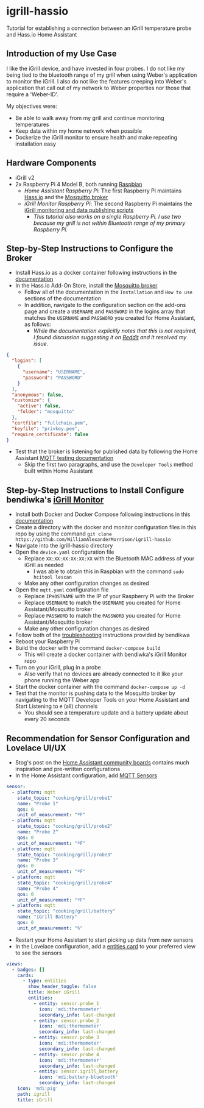 # igrill-hassio
Tutorial for establishing a connection between an iGrill temperature probe and Hass.io Home Assistant

## Introduction of my Use Case
I like the iGrill device, and have invested in four probes. I do not like my being tied to the bluetooth range of my grill when using Weber's application to monitor the iGrill. I also do not like the features creeping into Weber's application that call out of my network to Weber properties nor those that require a 'Weber-ID'. 

My objectives were:
* Be able to walk away from my grill and continue monitoring temperatures
* Keep data within my home network when possible
* Dockerize the iGrill monitor to ensure health and make repeating installation easy

## Hardware Components
* iGrill v2
* 2x Raspberry Pi 4 Model B, both running [Raspbian](https://www.raspberrypi.org/downloads/raspbian/)
  * *Home Assistant Raspberry Pi*: The first Raspberry Pi maintains [Hass.io](https://www.home-assistant.io/hassio) and the [Mosquitto broker](https://github.com/home-assistant/hassio-addons/blob/master/mosquitto/README.md)
  * *iGrill Monitor Raspberry Pi*: The second Raspberry Pi maintains the [iGrill monitoring and data publishing scripts](https://github.com/bendikwa/igrill)
    * _This tutorial also works on a single Raspberry Pi. I use two because my grill is not within Bluetooth range of my primary Raspberry Pi._

## Step-by-Step Instructions to Configure the Broker
* Install Hass.io as a docker container following instructions in the [documentation](https://github.com/home-assistant/hassio-installer)
* In the Hass.io Add-On Store, install the [Mosquitto broker](https://github.com/home-assistant/hassio-addons/blob/master/mosquitto/README.md)
  * Follow all of the documentation in the `Installation` and `How to use` sections of the documentation
  * In addition, navigate to the configuration section on the add-ons page and create a `USERNAME` and `PASSWORD` in the logins array that matches the `USERNAME` and `PASSWORD` you created for Home Assistant, as follows:
    * _While the documentation explicitly notes that this is not required, I found discussion suggesting it on [Reddit](https://www.reddit.com/r/homeassistant/comments/c8r8fc/mqtt_hassio_embedded_broker_need_help/esqlhq3/) and it resolved my issue._
```json
{
  "logins": [
    {
      "username": "USERNAME",
      "password": "PASSWORD"
    }
  ],
  "anonymous": false,
  "customize": {
    "active": false,
    "folder": "mosquitto"
  },
  "certfile": "fullchain.pem",
  "keyfile": "privkey.pem",
  "require_certificate": false
}
```
* Test that the broker is listening for published data by following the Home Assistant [MQTT testing documentation](https://www.home-assistant.io/docs/mqtt/testing/)
  * Skip the first two paragraphs, and use the `Developer Tools` method built within Home Assistant

## Step-by-Step Instructions to Install  Configure bendiwka's [iGrill Monitor](https://github.com/bendikwa/igrill)
* Install both Docker and Docker Compose following instructions in this [documentation](https://withblue.ink/2019/07/13/yes-you-can-run-docker-on-raspbian.html)
* Create a directory with the docker and monitor configuration files in this repo by using the command `git clone https://github.com/WilliamAlexanderMorrison/igrill-hassio`
* Navigate into the igrill-hassio directory 
* Open the `device.yaml` configuration file 
  * Replace `XX:XX:XX:XX:XX:XX` with the Bluetooth MAC address of your iGrill as needed
    * I was able to obtain this in Raspbian with the command `sudo hcitool lescan`
  * Make any other configuration changes as desired
* Open the `mqtt.yaml` configuration file
  * Replace `IPHOSTNAME` with the IP of your Raspberry Pi with the Broker
  * Replace `USERNAME` to match the `USERNAME` you created for Home Assistant/Mosquitto broker
  * Replace `PASSWORD` to match the `PASSWORD` you created for Home Assistant/Mosquitto broker
  * Make any other configuration changes as desired
* Follow both of the [troubleshooting](https://github.com/bendikwa/igrill#troubleshooting) instructions provided by bendikwa
* Reboot your Raspberry Pi
* Build the docker with the command `docker-compose build`
  * This will create a docker container with bendiwka's iGrill Monitor repo
* Turn on your iGrill, plug in a probe
  * Also verify that no devices are already connected to it like your phone running the Weber app
* Start the docker container with the command `docker-compose up -d`
* Test that the monitor is pushing data to the Mosquitto broker by navigating to the MQTT Developer Tools on your Home Assistant and Start Listening to `#` (all) channels
  * You should see a temperature update and a battery update about every 20 seconds

## Recommendation for Sensor Configuration and Lovelace UI/UX
* Stog's post on the [Home Assistant community boards](https://community.home-assistant.io/t/weber-igrill-2-integration-with-lovelace-ui/61880) contains much inspiration and pre-written configurations
* In the Home Assistant configuration, add [MQTT Sensors](https://www.home-assistant.io/integrations/sensor.mqtt/)
```yaml
sensor:
  - platform: mqtt
    state_topic: "cooking/grill/probe1"
    name: "Probe 1"
    qos: 0
    unit_of_measurement: "ºF"
  - platform: mqtt
    state_topic: "cooking/grill/probe2"
    name: "Probe 2"
    qos: 0
    unit_of_measurement: "ºF"
  - platform: mqtt
    state_topic: "cooking/grill/probe3"
    name: "Probe 3"
    qos: 0
    unit_of_measurement: "ºF"
  - platform: mqtt
    state_topic: "cooking/grill/probe4"
    name: "Probe 4"
    qos: 0
    unit_of_measurement: "ºF"
  - platform: mqtt
    state_topic: "cooking/grill/battery"
    name: "iGrill Battery"
    qos: 0
    unit_of_measurement: "%"
```
* Restart your Home Assistant to start picking up data from new sensors
* In the Lovelace configuration, add a [entities card](https://www.home-assistant.io/lovelace/entities/) to your preferred view to see the sensors
```yaml
views:
  - badges: []
    cards:
      - type: entities
        show_header_toggle: false
        title: Weber iGrill
        entities:
          - entity: sensor.probe_1
            icon: 'mdi:thermometer'
            secondary_info: last-changed
          - entity: sensor.probe_2
            icon: 'mdi:thermometer'
            secondary_info: last-changed
          - entity: sensor.probe_3
            icon: 'mdi:thermometer'
            secondary_info: last-changed
          - entity: sensor.probe_4
            icon: 'mdi:thermometer'
            secondary_info: last-changed
          - entity: sensor.igrill_battery
            icon: 'mdi:battery-bluetooth'
            secondary_info: last-changed
    icon: 'mdi:pig'
    path: igrill
    title: iGrill
```
